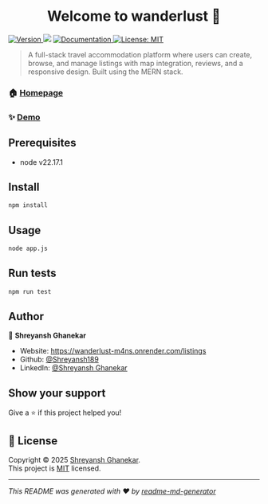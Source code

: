 <h1 align="center">Welcome to wanderlust 👋</h1>
<p>
  <a href="https://www.npmjs.com/package/wanderlust" target="_blank">
    <img alt="Version" src="https://img.shields.io/npm/v/wanderlust.svg">
  </a>
  <img src="https://img.shields.io/badge/node-v22.17.1-blue.svg" />
  <a href="https://github.com/Shreyansh189/WanderLust" target="_blank">
    <img alt="Documentation" src="https://img.shields.io/badge/documentation-yes-brightgreen.svg" />
  </a>
  <a href="https://opensource.org/licenses/MIT" target="_blank">
    <img alt="License: MIT" src="https://img.shields.io/badge/License-MIT-yellow.svg" />
  </a>
</p>

> A full-stack travel accommodation platform where users can create, browse, and manage listings with map integration, reviews, and a responsive design. Built using the MERN stack.

### 🏠 [Homepage](https://wanderlust-m4ns.onrender.com)

### ✨ [Demo](https://wanderlust-m4ns.onrender.com)

## Prerequisites

- node v22.17.1

## Install

```sh
npm install
```

## Usage

```sh
node app.js
```

## Run tests

```sh
npm run test
```

## Author

👤 **Shreyansh Ghanekar**

* Website: https://wanderlust-m4ns.onrender.com/listings
* Github: [@Shreyansh189](https://github.com/Shreyansh189)
* LinkedIn: [@Shreyansh Ghanekar](https://www.linkedin.com/in/shreyansh-ghanekar-166071256)

## Show your support

Give a ⭐️ if this project helped you!

## 📝 License

Copyright © 2025 [Shreyansh Ghanekar](https://github.com/Shreyansh189).<br />
This project is [MIT](https://opensource.org/licenses/MIT) licensed.

***
_This README was generated with ❤️ by [readme-md-generator](https://github.com/kefranabg/readme-md-generator)_
